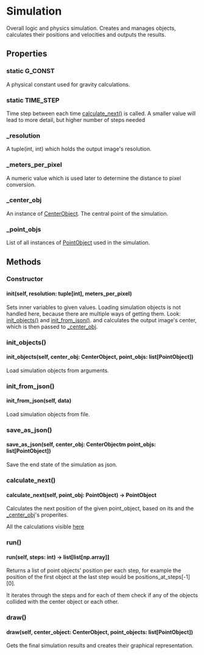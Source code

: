 # Simulation
Overall logic and physics simulation. Creates and manages objects, calculates their positions and velocities and outputs the results.


## Properties
### static G_CONST
A physical constant used for gravity calculations.

### static TIME_STEP
Time step between each time [calculate_next()](#calculate_next) is called. A smaller value will lead to more detail, but higher number of steps needed

### _resolution
A tuple(int, int) which holds the output image's resolution.

### _meters_per_pixel
A numeric value which is used later to determine the distance to pixel conversion.

### _center_obj
An instance of [CenterObject](./center_object.md). The central point of the simulation.

### _point_objs
List of all instances of [PointObject](./point_object.md) used in the simulation.


## Methods
### Constructor
#### __init__(self, resolution: tuple[int], meters_per_pixel)
Sets inner variables to given values. Loading simulation objects is not handled here, because there are multiple ways of getting them. Look: [init_objects()](#init_objects) and [init_from_json()](#init_from_json).
and calculates the output image's center, which is then passed to [_center_obj](#_center_obj).

### init_objects()
#### init_objects(self, center_obj: CenterObject, point_objs: list[PointObject])
Load simulation objects from arguments.

### init_from_json()
#### init_from_json(self, data)
Load simulation objects from file.

### save_as_json()
#### save_as_json(self, center_obj: CenterObjectm point_objs: list[PointObject])
Save the end state of the simulation as json.

### calculate_next()
#### calculate_next(self, point_obj: PointObject) -> PointObject
Calculates the next position of the given point_object, based on its and the [_center_obj](#_center_obj)'s properites.

All the calculations visible [here](https://www.desmos.com/calculator/jwtleflsny)

### run()
#### run(self, steps: int) -> list[list[np.array]]
Returns a list of point objects' position per each step, for example the position of the first object at the last step would be positions_at_steps[-1][0].

It iterates through the steps and for each of them check if any of the objects collided with the center object or each other.

### draw()
#### draw(self, center_object: CenterObject, point_objects: list[PointObject])
Gets the final simulation results and creates their graphical representation.